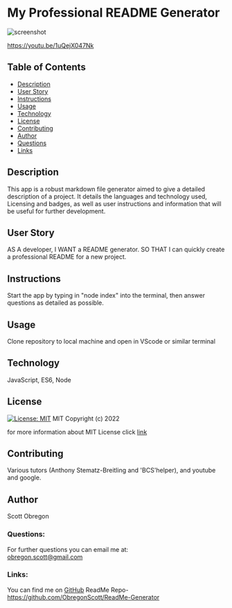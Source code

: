 
  # My Professional README Generator
  
  ![screenshot](https://user-images.githubusercontent.com/98435396/173171105-4897b964-594f-4cd2-b9f7-7a62a9f5cf65.png)
  
  https://youtu.be/1uQejX047Nk  
  
  ## Table of Contents
  - [Description](#description)
  - [User Story](#userStory)
  - [Instructions](#instructions)
  - [Usage](#usage)
  - [Technology](#technology)
  - [License](#license)
  - [Contributing](#contributing)
  - [Author](#author)
  - [Questions](#questions)
  - [Links](#links)
  
  ## Description
  This app is a robust markdown file generator aimed to give a detailed description of a project. It details the languages and technology used, Licensing and badges, as well as user instructions and information that will be useful for further development.

  ## User Story

  AS A developer, I WANT a README generator. SO THAT I can quickly create a professional README for a new project.

  ## Instructions

  Start the app by typing in "node index" into the terminal, then answer questions as detailed as possible.

  ## Usage

  Clone repository to local machine and open in VScode or similar terminal

  ## Technology

  JavaScript, ES6, Node

  ## License

  [![License: MIT](https://img.shields.io/badge/License-MIT-yellow.svg)](https://opensource.org/licenses/MIT)
  MIT
Copyright (c) 2022
     
for more information about MIT License click [link](https://opensource.org/licenses/MIT)
  
  ## Contributing

  Various tutors (Anthony Stematz-Breitling and 'BCS'helper), and youtube and google.

  ## Author

  Scott Obregon

  ### Questions:
  For further questions you can email me at:<br />
  obregon.scott@gmail.com
  
  ### Links:
  You can find me on [GitHub](https://github.com/ObregonScott)
  ReadMe Repo-https://github.com/ObregonScott/ReadMe-Generator
  
